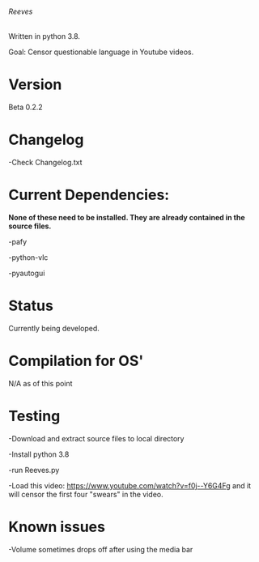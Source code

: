 ###### Reeves

Written in python 3.8.

Goal: Censor questionable language in Youtube videos.

# Version

Beta 0.2.2

# Changelog

-Check Changelog.txt

# Current Dependencies:

**None of these need to be installed. They are already contained in the source files.**

-pafy

-python-vlc

-pyautogui

# Status

Currently being developed.

# Compilation for OS'

N/A as of this point

# Testing

-Download and extract source files to local directory

-Install python 3.8

-run Reeves.py

-Load this video: https://www.youtube.com/watch?v=f0j--Y6G4Fg and it will censor the first four "swears" in the video.

# Known issues

-Volume sometimes drops off after using the media bar
